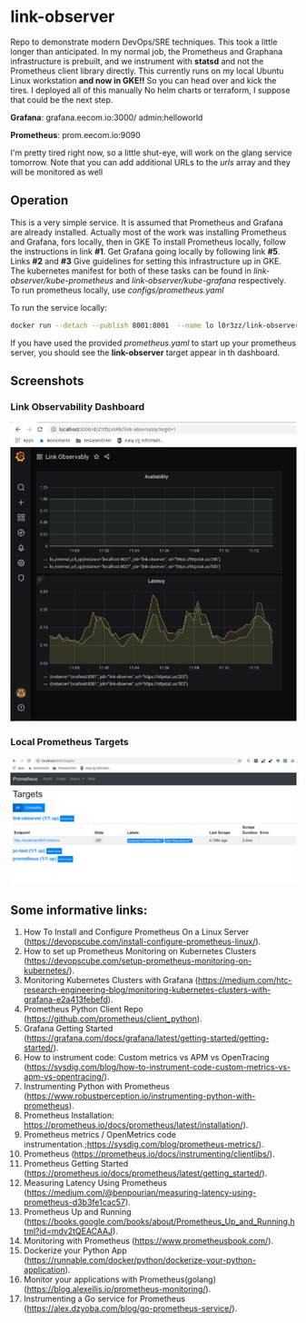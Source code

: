 # link-observer
Repo to demonstrate modern DevOps/SRE techniques.
This took a little longer than anticipated. In my normal job, the Prometheus and Graphana infrastructure is prebuilt, and we instrument with **statsd** and not the Prometheus client library directly. This currently runs on my local Ubuntu Linux workstation **and now in GKE!!** So you can head over and kick the tires. I deployed all of this manually No helm charts or terraform, I suppose that could be the next step.

**Grafana**: grafana.eecom.io:3000/    admin:helloworld

**Prometheus**: prom.eecom.io:9090

I'm pretty tired right now, so a little shut-eye, will work on the glang service tomorrow.
Note that you can add additional URLs to the *urls* array and they will be monitored as well

## Operation
This is a very simple service. It is assumed that Prometheus and Grafana are already installed. Actually most of the work was installing Prometheus and Grafana, fors locally, then in GKE  To install Prometheus locally, follow the instructions in link **#1**. Get Grafana going locally by following link **#5**. Links **#2** and **#3** Give guidelines for setting this infrastructure up in GKE. The kubernetes manifest for both of these tasks can be found in *link-observer/kube-prometheus* and *link-observer/kube-grafana* respectively. To run prometheus locally, use *configs/prometheus.yaml* 

To run the service locally:
```bash
docker run --detach --publish 8001:8001  --name lo l0r3zz/link-observer:latest
```
If you have used the provided *prometheus.yaml* to start up your prometheus server, you should see the **link-observer** target appear in th dashboard.

## Screenshots

### Link Observability Dashboard
<img width="964" alt="Link observability Dashboard" src="https://github.com/l0r3zz/link-observer/blob/master/screenshots/Link%20Observability%20Dashboard%202020-06-11%2011-15-08.png">

### Local Prometheus Targets
<img width="964" alt="Local Prometheus Server Targets" src="https://github.com/l0r3zz/link-observer/blob/master/screenshots/Local%20Prometheus%20Targets%202020-06-11%2009-27-52.png">

## Some informative links:
1.  How To Install and Configure Prometheus On a Linux Server (https://devopscube.com/install-configure-prometheus-linux/).
2.  How to set up Prometheus Monitoring on Kubernetes Clusters (https://devopscube.com/setup-prometheus-monitoring-on-kubernetes/).
3. Monitoring Kubernetes Clusters with Grafana (https://medium.com/htc-research-engineering-blog/monitoring-kubernetes-clusters-with-grafana-e2a413febefd).
4.  Prometheus Python Client Repo (https://github.com/prometheus/client_python).
5.  Grafana Getting Started (https://grafana.com/docs/grafana/latest/getting-started/getting-started/).
6.  How to instrument code: Custom metrics vs APM vs OpenTracing (https://sysdig.com/blog/how-to-instrument-code-custom-metrics-vs-apm-vs-opentracing/).
7.  Instrumenting Python with Prometheus (https://www.robustperception.io/instrumenting-python-with-prometheus).
8.  Prometheus Installation: https://prometheus.io/docs/prometheus/latest/installation/).
9.  Prometheus metrics / OpenMetrics code instrumentation.;https://sysdig.com/blog/prometheus-metrics/).
10.  Prometheus (https://prometheus.io/docs/instrumenting/clientlibs/).
11. Prometheus Getting Started (https://prometheus.io/docs/prometheus/latest/getting_started/).
12. Measuring Latency Using Prometheus (https://medium.com/@benpourian/measuring-latency-using-prometheus-d3b3fe1cac57).
13. Prometheus Up and Running (https://books.google.com/books/about/Prometheus_Up_and_Running.html?id=mdv2tQEACAAJ).
14. Monitoring with Prometheus (https://www.prometheusbook.com/).
15. Dockerize your Python App (https://runnable.com/docker/python/dockerize-your-python-application).
16. Monitor your applications with Prometheus(golang) (https://blog.alexellis.io/prometheus-monitoring/).
17. Instrumenting a Go service for Prometheus (https://alex.dzyoba.com/blog/go-prometheus-service/).
